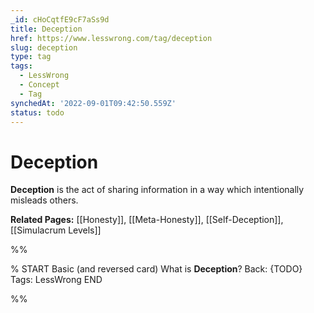 ```yaml
---
_id: cHoCqtfE9cF7aSs9d
title: Deception
href: https://www.lesswrong.com/tag/deception
slug: deception
type: tag
tags:
  - LessWrong
  - Concept
  - Tag
synchedAt: '2022-09-01T09:42:50.559Z'
status: todo
---
```


# Deception

**Deception** is the act of sharing information in a way which intentionally misleads others.

**Related Pages:** [[Honesty]], [[Meta-Honesty]], [[Self-Deception]], [[Simulacrum Levels]]


%%

% START
Basic (and reversed card)
What is **Deception**?
Back: {TODO}
Tags: LessWrong
END

%%
	
